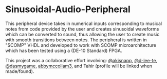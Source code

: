 # Sinusoidal-Audio-Peripheral
This peripheral device takes in numerical inputs corresponding to musical notes from code provided by the user and creates sinusoidal waveforms which can be converted to sound, thus allowing the user to create music with smooth transitions between notes. The peripheral is written in "SCOMP" VHDL and developed to work with SCOMP microarchitecture which has been tested using a (DE-10 Standard) FPGA.

This project was a collaborative effort involving: [@akisnapp](https://github.com/akisnapp), [@d-lee-te](https://github.com/d-lee-te?tab=repositories), [@dasmygame](https://github.com/dasmygame), [abbymccollam3](https://github.com/abbymccollam3), and Tahir (profile will be linked when made/found).
